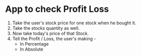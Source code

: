 # App to check Profit Loss

1. Take the user's stock price for one stock when he bought it.
2. Take the stocks quantity as well.
3. Now take today's price of that Stock.
4. Tell the Profit / Loss, the user's making -
    * In Percentage
    * In Absolute